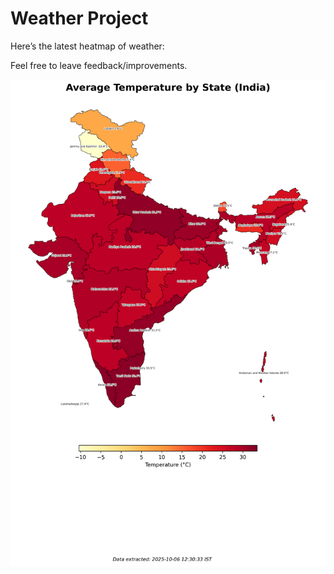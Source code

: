 # Weather Project

Here’s the latest heatmap of weather:

Feel free to leave feedback/improvements.

![India Heatmap](docs/assets/india_heatmap.png?v=E36913)
